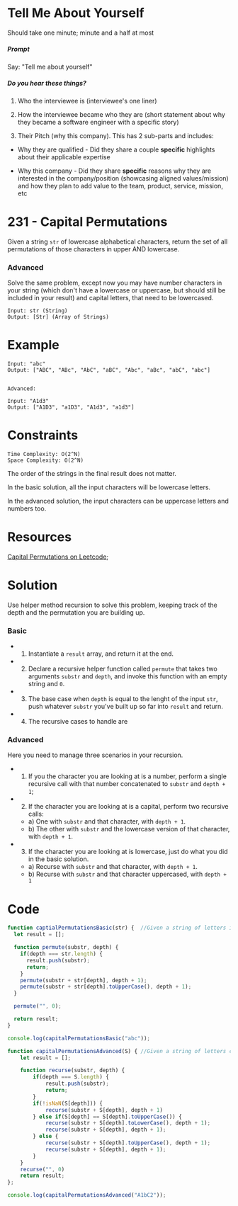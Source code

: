 # Tell Me About Yourself

Should take one minute; minute and a half at most

##### Prompt

Say: "Tell me about yourself"

##### Do you hear these things?

1. Who the interviewee is (interviewee's one liner)

2. How the interviewee became who they are (short statement about why they became a software engineer with a specific story)

3. Their Pitch (why this company). This has 2 sub-parts and includes:

  - Why they are qualified - Did they share a couple
  **specific** highlights about their applicable expertise

  - Why this company - Did they share **specific** reasons
  why they are interested in the company/position
  (showcasing aligned values/mission) and how they plan to
  add value to the team, product, service, mission, etc

# 231 - Capital Permutations

Given a string `str` of lowercase alphabetical characters, return the set of all permutations of those characters in upper AND lowercase.

### Advanced

Solve the same problem, except now you may have number characters in your string (which don't have a lowercase or uppercase, but should still be included in your result) and capital letters, that need to be lowercased.  


```
Input: str (String)
Output: [Str] (Array of Strings)
```

# Example

```
Input: "abc"
Output: ["ABC", "ABc", "AbC", "aBC", "Abc", "aBc", "abC", "abc"]


Advanced:

Input: "A1d3"
Output: ["A1D3", "a1D3", "A1d3", "a1d3"]
```

# Constraints

```
Time Complexity: O(2^N)
Space Complexity: O(2^N)
```

The order of the strings in the final result does not matter.

In the basic solution, all the input characters will be lowercase letters.

In the advanced solution, the input characters can be uppercase letters and numbers too.

# Resources

[Capital Permutations on Leetcode](https://leetcode.com/problems/letter-case-permutation/description/);

# Solution

Use helper method recursion to solve this problem, keeping track of the depth and the permutation you are building up.

### Basic

* 1) Instantiate a `result` array, and return it at the end.
* 2) Declare a recursive helper function called `permute` that takes two arguments `substr` and `depth`, and invoke this function with an empty string and `0`.
* 3) The base case when `depth` is equal to the lenght of the input `str`, push whatever `substr` you've built up so far into `result` and return.
* 4) The recursive cases to handle are

### Advanced

Here you need to manage three scenarios in your recursion.

* 1) If you the character you are looking at is a number, perform a single recursive call with that number concatenated to `substr` and `depth + 1`;

* 2) If the character you are looking at is a capital, perform two recursive calls:
  * a) One with `substr` and that character, with `depth + 1`.
  * b) The other with `substr` and the lowercase version of that character, with `depth + 1`.

* 3) If the character you are looking at is lowercase, just do what you did in the basic solution.
  * a) Recurse with `substr` and that character, with `depth + 1`.
  * b) Recurse with `substr` and that character uppercased, with `depth + 1`



# Code

```javascript
function captialPermutationsBasic(str) {  //Given a string of letters in lowercase
  let result = [];

  function permute(substr, depth) {
    if(depth === str.length) {
      result.push(substr);
      return;
    }
    permute(substr + str[depth], depth + 1);
    permute(substr + str[depth].toUpperCase(), depth + 1);
  }

  permute("", 0);

  return result;
}

console.log(capitalPermutationsBasic("abc"));

function capitalPermutationsAdvanced(S) { //Given a string of letters containing uppercase, lowercase and numbers
    let result = [];

    function recurse(substr, depth) {
        if(depth === S.length) {
            result.push(substr);
            return;
        }
        if(!isNaN(S[depth])) {
            recurse(substr + S[depth], depth + 1)
        } else if(S[depth] == S[depth].toUpperCase()) {
            recurse(substr + S[depth].toLowerCase(), depth + 1);
            recurse(substr + S[depth], depth + 1);
        } else {
            recurse(substr + S[depth].toUpperCase(), depth + 1);
            recurse(substr + S[depth], depth + 1);
        }
    }
    recurse("", 0)
    return result;
};

console.log(capitalPermutationsAdvanced("A1bC2"));

```
